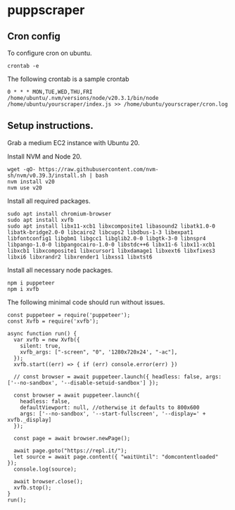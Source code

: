# puppscraper

## Cron config
To configure cron on ubuntu.
```
crontab -e
```

The following crontab is a sample crontab
```
0 * * * MON,TUE,WED,THU,FRI /home/ubuntu/.nvm/versions/node/v20.3.1/bin/node /home/ubuntu/yourscraper/index.js >> /home/ubuntu/yourscraper/cron.log
```

## Setup instructions.

Grab a medium EC2 instance with Ubuntu 20.

Install NVM and Node 20.
```
wget -qO- https://raw.githubusercontent.com/nvm-sh/nvm/v0.39.3/install.sh | bash
nvm install v20
nvm use v20
```

Install all required packages.
```
sudo apt install chromium-browser 
sudo apt install xvfb
sudo apt install libx11-xcb1 libxcomposite1 libasound2 libatk1.0-0 libatk-bridge2.0-0 libcairo2 libcups2 libdbus-1-3 libexpat1 libfontconfig1 libgbm1 libgcc1 libglib2.0-0 libgtk-3-0 libnspr4 libpango-1.0-0 libpangocairo-1.0-0 libstdc++6 libx11-6 libx11-xcb1 libxcb1 libxcomposite1 libxcursor1 libxdamage1 libxext6 libxfixes3 libxi6 libxrandr2 libxrender1 libxss1 libxtst6 

```

Install all necessary node packages.
```
npm i puppeteer
npm i xvfb
```

The following minimal code should run without issues.
```
const puppeteer = require('puppeteer');
const Xvfb = require('xvfb');

async function run() {
  var xvfb = new Xvfb({
    silent: true,
    xvfb_args: ["-screen", "0", '1280x720x24', "-ac"],
  });
  xvfb.start((err) => { if (err) console.error(err) })

  // const browser = await puppeteer.launch({ headless: false, args: ['--no-sandbox', '--disable-setuid-sandbox'] });

  const browser = await puppeteer.launch({
    headless: false,
    defaultViewport: null, //otherwise it defaults to 800x600
    args: ['--no-sandbox', '--start-fullscreen', '--display=' + xvfb._display]
  });

  const page = await browser.newPage();

  await page.goto("https://repl.it/");
  let source = await page.content({ "waitUntil": "domcontentloaded" });
  console.log(source);

  await browser.close();
  xvfb.stop();
}
run();
```